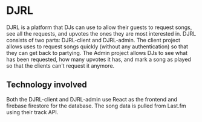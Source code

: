 # DJRL

DJRL is a platform that DJs can use to allow their guests to request songs, see all the requests, and upvotes the ones they are most interested in. DJRL consists of two parts: DJRL-client and DJRL-admin. The client project allows uses to request songs quickly (without any authentication) so that they can get back to partying. The Admin project allows DJs to see what has been requested, how many upvotes it has, and mark a song as played so that the clients can't request it anymore.

## Technology involved

Both the DJRL-client and DJRL-admin use React as the frontend and firebase firestore for the database. The song data is pulled from Last.fm using their track API.
